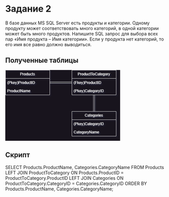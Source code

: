# Задание 2 
В базе данных MS SQL Server есть продукты и категории. Одному продукту может соответствовать много категорий, в одной категории может быть много продуктов. Напишите SQL запрос для выбора всех пар «Имя продукта – Имя категории». Если у продукта нет категорий, то его имя все равно должно выводиться.

## Полученные таблицы

![alt text](https://github.com/Anton-Khan/AreaOfShape/blob/master/DB.drawio.png)

## Скрипт
SELECT Products.ProductName, Categories.CategoryName FROM Products
LEFT JOIN ProductToCategory ON Products.ProductID = ProductToCategory.ProductID
LEFT JOIN Categories ON ProductToCategory.CategoryID = Categories.CategoryID
ORDER BY Products.ProductName, Categories.CategoryName;

